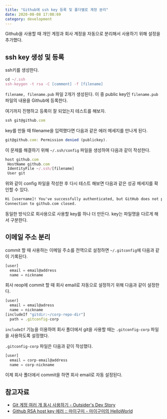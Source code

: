 ```yaml
---
title: "Github에 ssh key 등록 및 폴더별로 계정 분리"
date: 2020-08-08 17:08:69
category: development
---
```


Github을 사용할 때 개인 계정과 회사 계정을 자동으로 분리해서 사용하기 위해 설정을 추가했다.

## ssh key 생성 및 등록

ssh키를 생성한다.

```js
cd ~/.ssh
ssh-keygen -t rsa -C [comment] -f [filename]
```

`filename, filename.pub` 파일 2개가 생성된다. 이 중  public key인 `filename.pub` 파일의 내용을 Github에 등록한다.

여기까지 진행하고 등록이 잘 되었는지 테스트를 해보자.

```js
ssh git@github.com
```

key를 만들 때 filename을 입력했다면 다음과 같은 에러 메세지를 만나게 된다.

```js
git@github.com: Permission denied (publickey).
```

이 문제를 해결하기 위해 `~/.ssh/config` 파일을 생성하여 다음과 같이 작성한다.

```js
host github.com
 HostName github.com
 IdentityFile ~/.ssh/[filename]
 User git
```

위와 같이 config 파일을 작성한 후 다시 테스트 해보면 다음과 같은 성공 메세지를 확인할 수 있다.

```cmd
Hi [username]! You've successfully authenticated, but GitHub does not provide shell access.
Connection to github.com closed.
```

동일한 방식으로 회사용으로 사용할 key를 하나 더 만든다. key는 파일명을 다르게 해서 구분한다.

## 이메일 주소 분리

commit 할 때 사용하는 이메일 주소를 전역으로 설정하면 `~/.gitconfig`에 다음과 같이 기록된다.

```js
[user]
  email = email@address
  name = nickname
```

회사 reop에 commit 할 때 회사 email로 자동으로 설정하기 위해 다음과 같이 설정한다.

```js
[user]
  email = email@adress
  name = nickname
[includeIf "gitdir:~/corp-repo-dir"]
  path = .gitconfig-corp
```

`includeIf` 기능을 이용하여 회사 폴더에서 git을 사용할 때는 `.gitconfig-corp` 파일을 사용하도록 설정했다.

`.gitconfig-corp` 파일은 다음과 같이 작성했다.

```js
[user]
  email = corp-email@address
  name = corp-nickname
```

이제 회사 폴더에서 commit을 하면 회사 email로 자동 설정된다.

## 참고자료

- [Git 계정 여러 개 동시 사용하기 - Outsider's Dev Story](https://blog.outsider.ne.kr/1448)
- [Github RSA host key 에러 :: 마이구미 - 마이구미의 HelloWorld](https://mygumi.tistory.com/75) 
